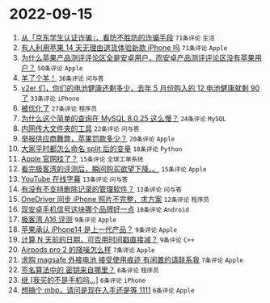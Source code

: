 # 2022-09-15

1. [从「京东学生认证诈骗」，看防不胜防的诈骗手段](https://www.v2ex.com/t/880154) `71条评论` `生活`
1. [有人利用苹果 14 天无理由退货体验新款 iPhone 吗](https://www.v2ex.com/t/880171) `71条评论` `Apple`
1. [为什么苹果产品测评评论区全是安卓用户，而安卓产品测评评论区没有苹果用户？](https://www.v2ex.com/t/880137) `50条评论` `Apple`
1. [羊了个羊！](https://www.v2ex.com/t/880136) `36条评论` `问与答`
1. [v2er 们，你们的电池健康还剩多少，去年 5 月份购入的 12 电池健康就剩 90 了](https://www.v2ex.com/t/880194) `33条评论` `iPhone`
1. [被优化了](https://www.v2ex.com/t/880174) `27条评论` `程序员`
1. [为什么这个简单的查询在 MySQL 8.0.25 这么慢？](https://www.v2ex.com/t/880186) `24条评论` `MySQL`
1. [内网传大文件夹的工具](https://www.v2ex.com/t/880175) `22条评论` `问与答`
1. [举报供应商舞弊，苹果罚款多少？](https://www.v2ex.com/t/880181) `20条评论` `Apple`
1. [大家平时都怎么命名 split 后的变量](https://www.v2ex.com/t/880180) `18条评论` `Python`
1. [Apple 官网挂了？](https://www.v2ex.com/t/880197) `15条评论` `全球工单系统`
1. [看完极客湾的评测后，瞬间购买欲望下降。。](https://www.v2ex.com/t/880165) `15条评论` `Apple`
1. [YouTube 在线字幕](https://www.v2ex.com/t/880178) `13条评论` `问与答`
1. [有没有不支持删除记录的管理软件？](https://www.v2ex.com/t/880153) `12条评论` `问与答`
1. [OneDriver 同步 iPhone 照片不完整，求方案](https://www.v2ex.com/t/880139) `12条评论` `程序员`
1. [现安卓手机信号这块哪个品牌好一点](https://www.v2ex.com/t/880204) `10条评论` `Android`
1. [极客湾 A16 评测](https://www.v2ex.com/t/880158) `9条评论` `Apple`
1. [苹果承认 iPhone14 是上一代产品？](https://www.v2ex.com/t/880155) `9条评论` `Apple`
1. [计算 N 天前的日期，可否用时间戳直接减？](https://www.v2ex.com/t/880134) `9条评论` `C++`
1. [Airpods pro 2 的降噪怎么样](https://www.v2ex.com/t/880207) `7条评论` `Apple`
1. [求购 magsafe 外接电池 接受使用痕迹 有闲置的请联系我](https://www.v2ex.com/t/880148) `7条评论` `Apple`
1. [签名算法中的 密钥来自哪里？](https://www.v2ex.com/t/880213) `6条评论` `程序员`
1. [继 [我买的不是手机吗…]](https://www.v2ex.com/t/880202) `6条评论` `iPhone`
1. [想搞个 mbp，请问是现在入手还是等 1111](https://www.v2ex.com/t/880160) `6条评论` `Apple`
